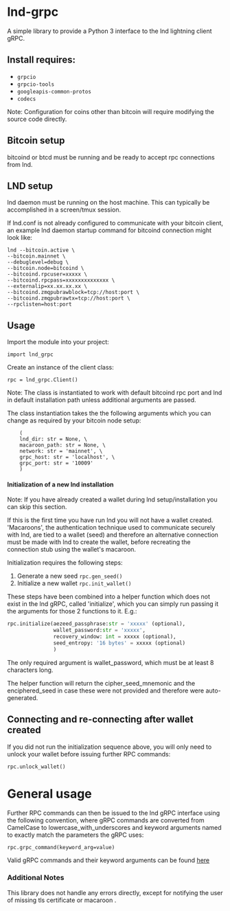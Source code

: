 # lnd-grpc

A simple library to provide a Python 3 interface to the lnd lightning client gRPC.

## Install requires:
* `grpcio`
* `grpcio-tools`
* `googleapis-common-protos`
* `codecs` 

Note: Configuration for coins other than bitcoin will require modifying the source code directly.

## Bitcoin setup

bitcoind or btcd must be running and be ready to accept rpc connections from lnd.

## LND setup
lnd daemon must be running on the host machine. This can typically be accomplished in a screen/tmux session.

If lnd.conf is not already configured to communicate with your bitcoin client, an example lnd daemon startup command for bitcoind connection might look like:

```
lnd --bitcoin.active \
--bitcoin.mainnet \
--debuglevel=debug \
--bitcoin.node=bitcoind \
--bitcoind.rpcuser=xxxxx \
--bitcoind.rpcpass=xxxxxxxxxxxxxx \
--externalip=xx.xx.xx.xx \
--bitcoind.zmqpubrawblock=tcp://host:port \
--bitcoind.zmqpubrawtx=tcp://host:port \
--rpclisten=host:port
```

## Usage
Import the module into your project:

`import lnd_grpc`

Create an instance of the client class: 

`rpc = lnd_grpc.Client()`

Note: The class is instantiated to work with default bitcoind rpc port and lnd in default installation path unless additional arguments are passed.

The class instantiation takes the the following arguments which you can change as required by your bitcoin node setup:

```
    (
    lnd_dir: str = None, \
    macaroon_path: str = None, \
    network: str = 'mainnet', \
    grpc_host: str = 'localhost', \
    grpc_port: str = '10009'
    )
```



#### Initialization of a new lnd installation

Note: If you have already created a wallet during lnd setup/installation you can skip this section.

If this is the first time you have run lnd you will not have a wallet created. 'Macaroons', the authentication technique used to communicate securely with lnd, are tied to a wallet (seed) and therefore an alternative connection must be made with lnd to create the wallet, before recreating the connection stub using the wallet's macaroon.

Initialization requires the following steps:
1. Generate a new seed `rpc.gen_seed()`
2. Initialize a new wallet `rpc.init_wallet()`

These steps have been combined into a helper function which does not exist in the lnd gRPC, called 'initialize', which you can simply run passing it the arguments for those 2 functions to it. E.g.:

```python
rpc.initialize(aezeed_passphrase:str = 'xxxxx' (optional),
               wallet_password:str = 'xxxxx',
               recovery_window: int = xxxxx (optional),
               seed_entropy: '16 bytes' = xxxxx (optional)
               )
```
The only required argument is wallet_password, which must be at least 8 characters long.

The helper function will return the cipher_seed_mnemonic and the enciphered_seed in case these were not provided and therefore were auto-generated.

## Connecting and re-connecting after wallet created
If you did not run the initialization sequence above, you will only need to unlock your wallet before issuing further RPC commands:

`rpc.unlock_wallet()`

# General usage

Further RPC commands can then be issued to the lnd gRPC interface using the following convention, where gRPC commands are converted from CamelCase to lowercase_with_underscores and keyword arguments named to exactly match the parameters the gRPC uses:

`rpc.grpc_command(keyword_arg=value)`

Valid gRPC commands and their keyword arguments can be found [here](https://api.lightning.community/?python#lnd-grpc-api-reference)
 
### Additional Notes
This library does not handle any errors directly, except for notifying the user of missing tls certificate or macaroon  .